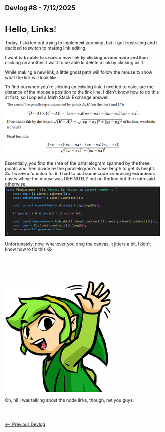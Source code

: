 ## Devlog #8 - 7/12/2025
# Hello, Links!

Today, I started out trying to implement zooming, but it got frustrating and I decided to switch to making link editing.

I want to be able to create a new link by clicking on one node and then clicking on another.
I want to be able to delete a link by clicking on it.

While making a new link, a little ghost path will follow the mouse to show what the link will look like.

To find out when you're clicking an existing link, I needed to calculate the distance of the mouse's position to the link line. I didn't know how to do this at first, so I copied a Math Stack Exchange answer.
![Answer](img/devlog_8_stack_exchange.png)

Essentially, you find the area of the parallelogram spanned by the three points and then divide by the parallelogram's base length to get its height.
So I wrote a function for it. I had to add some code for erasing extraneous cases where the mouse was DEFINITELY not on the line but the math said otherwise.
![Function](img/devlog_8_function.png)

Unfortunately, now, whenever you drag the canvas, it jitters a bit. I don't know how to fix this :sob:

<br>
<br>
<br>
<br>

![Hi-yah!!!](img/link_hi.png)

Oh, hi! I was talking about the node links, though, not you guys.

<br>
<br>

[<-- Previous Devlog](DEVLOG_7.md)<!--   [Next Devlog --\>](DNA_DEVLOG_9.md)-->
